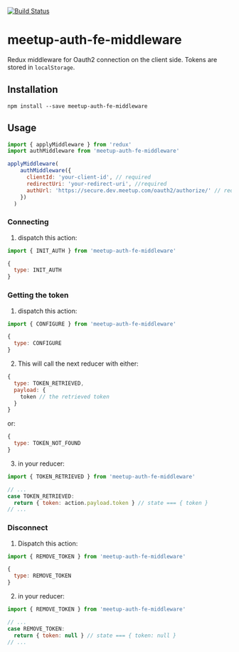 [![Build Status](https://travis-ci.org/mikespencer/auth-fe-middleware.svg?branch=master)](https://travis-ci.org/mikespencer/auth-fe-middleware)

# meetup-auth-fe-middleware

Redux middleware for Oauth2 connection on the client side. Tokens are stored in `localStorage`.

## Installation

`npm install --save meetup-auth-fe-middleware`

## Usage

```js
import { applyMiddleware } from 'redux'
import authMiddleware from 'meetup-auth-fe-middleware'

applyMiddleware(
    authMiddleware({
      clientId: 'your-client-id', // required
      redirectUri: 'your-redirect-uri', //required
      authUrl: 'https://secure.dev.meetup.com/oauth2/authorize/' // required
    })
  )
```

### Connecting

1. dispatch this action:

```js
import { INIT_AUTH } from 'meetup-auth-fe-middleware'

{
  type: INIT_AUTH
}
```


### Getting the token

1. dispatch this action:

```js
import { CONFIGURE } from 'meetup-auth-fe-middleware'

{
  type: CONFIGURE
}
```

2. This will call the next reducer with either:

```js
{
  type: TOKEN_RETRIEVED,
  payload: {
    token // the retrieved token
  }
}
```

or:

```js
{
  type: TOKEN_NOT_FOUND
}
```

3. in your reducer:

```js
import { TOKEN_RETRIEVED } from 'meetup-auth-fe-middleware'

// ...
case TOKEN_RETRIEVED:
  return { token: action.payload.token } // state === { token }
// ...
```

### Disconnect

1. Dispatch this action:

```js
import { REMOVE_TOKEN } from 'meetup-auth-fe-middleware'

{
  type: REMOVE_TOKEN
}
```

2. in your reducer:

```js
import { REMOVE_TOKEN } from 'meetup-auth-fe-middleware'

// ...
case REMOVE_TOKEN:
  return { token: null } // state === { token: null }
// ...
```
